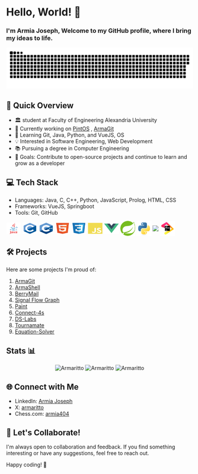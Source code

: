 # Hello, World! 👋

### I'm Armia Joseph, Welcome to my GitHub profile, where I bring my ideas to life.

<a href=#><img src="contributions.svg"></a>

## 🚀 Quick Overview

- 🏛️ student at Faculty of Engineering Alexandria University
- 🔭 Currently working on [PintOS](https://github.com/Armaritto/PintOS) , [ArmaGit](https://github.com/Armaritto/ArmaGit)
- 🌱 Learning Git, Java, Python, and VueJS, OS
- 💡 Interested in Software Engineering, Web Development
- 📚 Pursuing a degree in Computer Engineering
- 🎯 Goals: Contribute to open-source projects and continue to learn and grow as a developer

## 💻 Tech Stack

- Languages: Java, C, C++, Python, JavaScript, Prolog, HTML, CSS
- Frameworks: VueJS, Springboot
- Tools: Git, GitHub
<div style="display: inline_block">
  <img align="center" height="30" width="40" src="https://github.com/devicons/devicon/blob/master/icons/java/java-original-wordmark.svg">
  <img align="center" height="30" width="40" src="https://github.com/devicons/devicon/blob/master/icons/c/c-original.svg">
  <img align="center" height="30" width="40" src="https://github.com/devicons/devicon/blob/master/icons/cplusplus/cplusplus-original.svg">
  <img align="center" height="30" width="40" src="https://raw.githubusercontent.com/devicons/devicon/master/icons/html5/html5-original.svg">
  <img align="center" height="30" width="40" src="https://raw.githubusercontent.com/devicons/devicon/master/icons/css3/css3-original.svg">
  <img align="center" height="30" width="40" src="https://raw.githubusercontent.com/devicons/devicon/master/icons/javascript/javascript-plain.svg">
  <img align="center" height="30" width="40" src="https://github.com/devicons/devicon/blob/master/icons/vuejs/vuejs-original.svg">
  <img align="center" heigth="30" width="40" src="https://github.com/devicons/devicon/blob/master/icons/spring/spring-original.svg">
  <img align="center" heigth="30" width="40" src="https://github.com/devicons/devicon/blob/master/icons/python/python-original.svg">
  <img align="center" heigth="30" width="40" src="https://www.vectorlogo.zone/logos/git-scm/git-scm-icon.svg">
  <img align="center" heigth="30" width="40" src="https://github.com/devicons/devicon/blob/master/icons/jetbrains/jetbrains-original.svg">
</div>

## 🛠️ Projects

Here are some projects I'm proud of:

1. [ArmaGit](https://github.com/Armaritto/ArmaGit)
2. [ArmaShell](https://github.com/Armaritto/ArmaShell)
3. [BerryMail](https://github.com/Armaritto/BerryMail)
4. [Signal Flow Graph](https://github.com/Armaritto/signal-flow-graph)
5. [Paint](https://github.com/Armaritto/Paint)
6. [Connect-4s](https://github.com/Armaritto/Connect-4)
7. [DS-Labs](https://github.com/Armaritto/CSE224-Data-Structures-2-Labs)
8. [Tournamate](https://github.com/Armaritto/Tournamate)
9. [Equation-Solver](https://github.com/SantiagoMontag/Equation-Solver) 

## Stats 📊

<div align="center">
  <img height="180em" src="https://github-readme-stats.vercel.app/api/top-langs/?username=armaritto&layout=compact&show_icons=true&theme=algolia&border_radius=20" alt="Armaritto"/>
  <img height="180em" src="https://github-readme-stats.vercel.app/api?username=Armaritto&border_radius=20&theme=algolia" alt="Armaritto"/>
  <img height="180em" src="https://streak-stats.demolab.com?user=armaritto&count_private=true&theme=algolia&border_radius=20" alt="Armaritto"/>
</div>


## 🌐 Connect with Me

- LinkedIn: [Armia Joseph](https://www.linkedin.com/in/armia-joseph-602998220/)
- X: [armaritto](https://twitter.com/armaritto)
- Chess.com: [armia404](https://www.chess.com/member/armia404)


## 🤝 Let's Collaborate!

I'm always open to collaboration and feedback. If you find something interesting or have any suggestions, feel free to reach out.

Happy coding! 🚀


